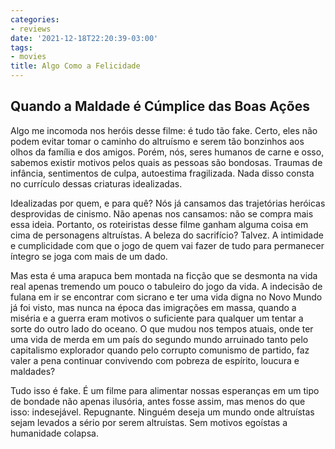 ```yaml
---
categories:
- reviews
date: '2021-12-18T22:20:39-03:00'
tags:
- movies
title: Algo Como a Felicidade
---
```


## Quando a Maldade é Cúmplice das Boas Ações

Algo me incomoda nos heróis desse filme: é tudo tão fake. Certo, eles não podem evitar tomar o caminho do altruísmo e serem tão bonzinhos aos olhos da família e dos amigos. Porém, nós, seres humanos de carne e osso, sabemos existir motivos pelos quais as pessoas são bondosas. Traumas de infância, sentimentos de culpa, autoestima fragilizada. Nada disso consta no currículo dessas criaturas idealizadas.

Idealizadas por quem, e para quê? Nós já cansamos das trajetórias heróicas desprovidas de cinismo. Não apenas nos cansamos: não se compra mais essa ideia. Portanto, os roteiristas desse filme ganham alguma coisa em cima de personagens altruístas. A beleza do sacrifício? Talvez. A intimidade e cumplicidade com que o jogo de quem vai fazer de tudo para permanecer íntegro se joga com mais de um dado.

Mas esta é uma arapuca bem montada na ficção que se desmonta na vida real apenas tremendo um pouco o tabuleiro do jogo da vida. A indecisão de fulana em ir se encontrar com sicrano e ter uma vida digna no Novo Mundo já foi visto, mas nunca na época das imigrações em massa, quando a miséria e a guerra eram motivos o suficiente para qualquer um tentar a sorte do outro lado do oceano. O que mudou nos tempos atuais, onde ter uma vida de merda em um país do segundo mundo arruinado tanto pelo capitalismo explorador quando pelo corrupto comunismo de partido, faz valer a pena continuar convivendo com pobreza de espírito, loucura e maldades?

Tudo isso é fake. É um filme para alimentar nossas esperanças em um tipo de bondade não apenas ilusória, antes fosse assim, mas menos do que isso: indesejável. Repugnante. Ninguém deseja um mundo onde altruístas sejam levados a sério por serem altruístas. Sem motivos egoístas a humanidade colapsa.